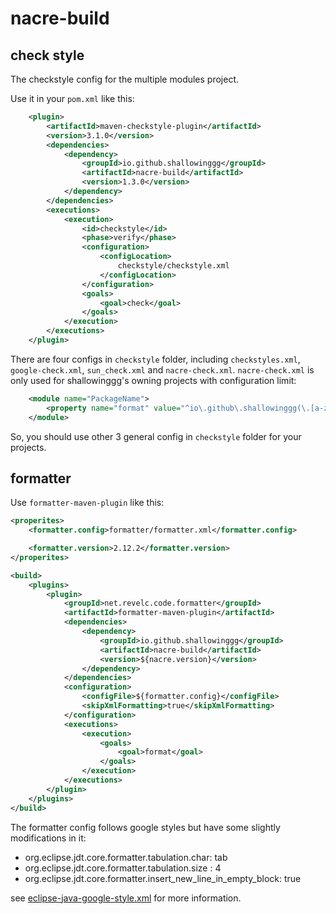 # nacre-build

## check style

The checkstyle config for the multiple modules project.

Use it in your `pom.xml` like this:

```xml
    <plugin>
        <artifactId>maven-checkstyle-plugin</artifactId>
        <version>3.1.0</version>
        <dependencies>
            <dependency>
                <groupId>io.github.shallowinggg</groupId>
                <artifactId>nacre-build</artifactId>
                <version>1.3.0</version>
            </dependency>
        </dependencies>
        <executions>
            <execution>
                <id>checkstyle</id>
                <phase>verify</phase>
                <configuration>
                    <configLocation>
                        checkstyle/checkstyle.xml
                    </configLocation>
                </configuration>
                <goals>
                    <goal>check</goal>
                </goals>
            </execution>
        </executions>
    </plugin>
```

There are four configs in `checkstyle` folder, including `checkstyles.xml`, `google-check.xml`, `sun_check.xml` and `nacre-check.xml`. `nacre-check.xml` is only used for shallowinggg's owning projects with configuration limit:

```xml
    <module name="PackageName">
        <property name="format" value="^io\.github\.shallowinggg(\.[a-z]+)*$"/>
    </module>
```

So, you should use other 3 general config in `checkstyle` folder for your projects.

## formatter

Use `formatter-maven-plugin` like this:

```xml
<properites>
    <formatter.config>formatter/formatter.xml</formatter.config>

    <formatter.version>2.12.2</formatter.version>
</properites>

<build>
    <plugins>
        <plugin>
            <groupId>net.revelc.code.formatter</groupId>
            <artifactId>formatter-maven-plugin</artifactId>
            <dependencies>
                <dependency>
                    <groupId>io.github.shallowinggg</groupId>
                    <artifactId>nacre-build</artifactId>
                    <version>${nacre.version}</version>
                </dependency>
            </dependencies>
            <configuration>
                <configFile>${formatter.config}</configFile>
                <skipXmlFormatting>true</skipXmlFormatting>
            </configuration>
            <executions>
                <execution>
                    <goals>
                        <goal>format</goal>
                    </goals>
                </execution>
            </executions>
        </plugin>
    </plugins>
</build>
```

The formatter config follows google styles but have some slightly modifications in it:

- org.eclipse.jdt.core.formatter.tabulation.char: tab
- org.eclipse.jdt.core.formatter.tabulation.size : 4
- org.eclipse.jdt.core.formatter.insert_new_line_in_empty_block: true

see [eclipse-java-google-style.xml](https://github.com/google/styleguide/blob/gh-pages/eclipse-java-google-style.xml) for more information.
